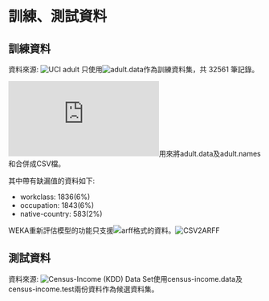 # 訓練、測試資料

## 訓練資料
資料來源: ![UCI adult](https://archive.ics.uci.edu/ml/datasets/Adult)
只使用![adult.data](https://archive.ics.uci.edu/ml/machine-learning-databases/adult/adult.data)作為訓練資料集，共 32561 筆記錄。

![attr.py](https://github.com/Phate334/104NUkDataMiningWEKAtopic/blob/master/data/train/attr.py)用來將adult.data及adult.names和合併成CSV檔。

其中帶有缺漏值的資料如下:
* workclass: 1836(6%)
* occupation: 1843(6%)
* native-country: 583(2%)

WEKA重新評估模型的功能只支援![arff格式](https://weka.wikispaces.com/ARFF+%28stable+version%29)的資料。![CSV2ARFF](http://ikuz.eu/csv2arff/)

## 測試資料
資料來源: ![Census-Income (KDD) Data Set](https://archive.ics.uci.edu/ml/datasets/Census-Income+%28KDD%29)使用census-income.data及census-income.test兩份資料作為候選資料集。

